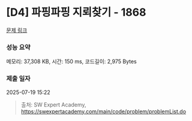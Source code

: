 # [D4] 파핑파핑 지뢰찾기 - 1868

[문제 링크](https://swexpertacademy.com/main/code/problem/problemDetail.do?contestProbId=AV5LwsHaD1MDFAXc) 

### 성능 요약

메모리: 37,308 KB, 시간: 150 ms, 코드길이: 2,975 Bytes

### 제출 일자

2025-07-19 15:22



> 출처: SW Expert Academy, https://swexpertacademy.com/main/code/problem/problemList.do
